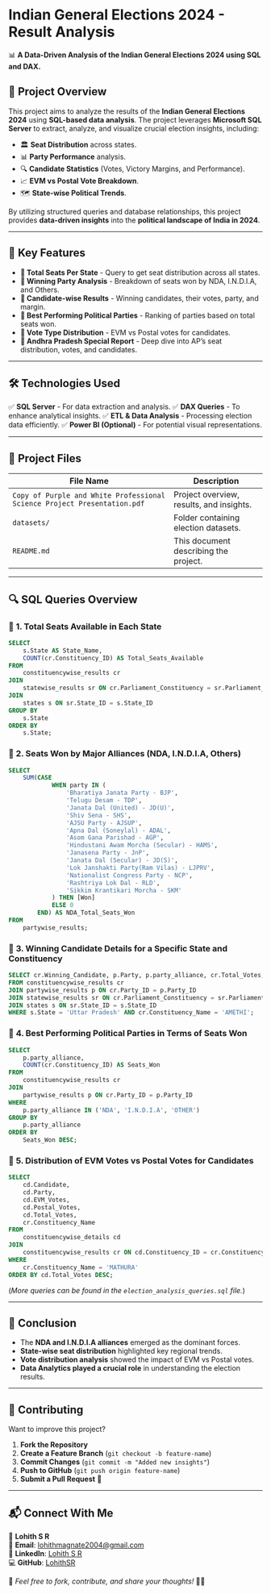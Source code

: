 # Indian General Elections 2024 - Result Analysis

📊 **A Data-Driven Analysis of the Indian General Elections 2024 using SQL and DAX.**

## 📝 Project Overview
This project aims to analyze the results of the **Indian General Elections 2024** using **SQL-based data analysis**. The project leverages **Microsoft SQL Server** to extract, analyze, and visualize crucial election insights, including:
- 🏛️ **Seat Distribution** across states.
- 📊 **Party Performance** analysis.
- 🔍 **Candidate Statistics** (Votes, Victory Margins, and Performance).
- 📈 **EVM vs Postal Vote Breakdown**.
- 🗺️ **State-wise Political Trends**.

By utilizing structured queries and database relationships, this project provides **data-driven insights** into the **political landscape of India in 2024**.

---

## 🚀 Key Features
- **📌 Total Seats Per State** - Query to get seat distribution across all states.
- **📌 Winning Party Analysis** - Breakdown of seats won by NDA, I.N.D.I.A, and Others.
- **📌 Candidate-wise Results** - Winning candidates, their votes, party, and margin.
- **📌 Best Performing Political Parties** - Ranking of parties based on total seats won.
- **📌 Vote Type Distribution** - EVM vs Postal votes for candidates.
- **📌 Andhra Pradesh Special Report** - Deep dive into AP’s seat distribution, votes, and candidates.

---

## 🛠 Technologies Used
✅ **SQL Server** - For data extraction and analysis.
✅ **DAX Queries** - To enhance analytical insights.
✅ **ETL & Data Analysis** - Processing election data efficiently.
✅ **Power BI (Optional)** - For potential visual representations.

---

## 📂 Project Files
| File Name                                      | Description                                       |
|----------------------------------------------|-------------------------------------------------|
| `Copy of Purple and White Professional Science Project Presentation.pdf` | Project overview, results, and insights. |
| `datasets/`                                   | Folder containing election datasets.            |
| `README.md`                                  | This document describing the project.           |

---

## 🔍 SQL Queries Overview

### 📌 **1. Total Seats Available in Each State**
```sql
SELECT 
    s.State AS State_Name,
    COUNT(cr.Constituency_ID) AS Total_Seats_Available
FROM 
    constituencywise_results cr
JOIN 
    statewise_results sr ON cr.Parliament_Constituency = sr.Parliament_Constituency
JOIN 
    states s ON sr.State_ID = s.State_ID
GROUP BY 
    s.State
ORDER BY 
    s.State;
```

### 📌 **2. Seats Won by Major Alliances (NDA, I.N.D.I.A, Others)**
```sql
SELECT 
    SUM(CASE 
            WHEN party IN (
                'Bharatiya Janata Party - BJP', 
                'Telugu Desam - TDP', 
                'Janata Dal (United) - JD(U)',
                'Shiv Sena - SHS', 
                'AJSU Party - AJSUP', 
                'Apna Dal (Soneylal) - ADAL', 
                'Asom Gana Parishad - AGP',
                'Hindustani Awam Morcha (Secular) - HAMS', 
                'Janasena Party - JnP', 
                'Janata Dal (Secular) - JD(S)',
                'Lok Janshakti Party(Ram Vilas) - LJPRV', 
                'Nationalist Congress Party - NCP',
                'Rashtriya Lok Dal - RLD', 
                'Sikkim Krantikari Morcha - SKM'
            ) THEN [Won]
            ELSE 0 
        END) AS NDA_Total_Seats_Won
FROM 
    partywise_results;
```

### 📌 **3. Winning Candidate Details for a Specific State and Constituency**
```sql
SELECT cr.Winning_Candidate, p.Party, p.party_alliance, cr.Total_Votes, cr.Margin, cr.Constituency_Name, s.State
FROM constituencywise_results cr
JOIN partywise_results p ON cr.Party_ID = p.Party_ID
JOIN statewise_results sr ON cr.Parliament_Constituency = sr.Parliament_Constituency
JOIN states s ON sr.State_ID = s.State_ID
WHERE s.State = 'Uttar Pradesh' AND cr.Constituency_Name = 'AMETHI';
```

### 📌 **4. Best Performing Political Parties in Terms of Seats Won**
```sql
SELECT 
    p.party_alliance,
    COUNT(cr.Constituency_ID) AS Seats_Won
FROM 
    constituencywise_results cr
JOIN 
    partywise_results p ON cr.Party_ID = p.Party_ID
WHERE 
    p.party_alliance IN ('NDA', 'I.N.D.I.A', 'OTHER')
GROUP BY 
    p.party_alliance
ORDER BY 
    Seats_Won DESC;
```

### 📌 **5. Distribution of EVM Votes vs Postal Votes for Candidates**
```sql
SELECT 
    cd.Candidate,
    cd.Party,
    cd.EVM_Votes,
    cd.Postal_Votes,
    cd.Total_Votes,
    cr.Constituency_Name
FROM 
    constituencywise_details cd
JOIN 
    constituencywise_results cr ON cd.Constituency_ID = cr.Constituency_ID
WHERE 
    cr.Constituency_Name = 'MATHURA'
ORDER BY cd.Total_Votes DESC;
```

(*More queries can be found in the `election_analysis_queries.sql` file.*)

---

## 🏁 Conclusion
- The **NDA and I.N.D.I.A alliances** emerged as the dominant forces.
- **State-wise seat distribution** highlighted key regional trends.
- **Vote distribution analysis** showed the impact of EVM vs Postal votes.
- **Data Analytics played a crucial role** in understanding the election results.

---

## 🤝 Contributing
Want to improve this project?
1. **Fork the Repository**
2. **Create a Feature Branch** (`git checkout -b feature-name`)
3. **Commit Changes** (`git commit -m "Added new insights"`)
4. **Push to GitHub** (`git push origin feature-name`)
5. **Submit a Pull Request** 🚀

---

## 📬 Connect With Me
👤 **Lohith S R**  
📧 **Email**: lohithmagnate2004@gmail.com  
🔗 **LinkedIn**: [Lohith S R](https://www.linkedin.com/in/lohith-s-r)  
💻 **GitHub**: [LohithSR](https://github.com/LohithSR)  

📢 *Feel free to fork, contribute, and share your thoughts!* 🚀🔥

